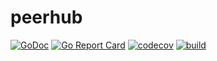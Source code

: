 # peerhub

[![GoDoc](https://godoc.org/github.com/H3Cki/peerhub?status.svg)](https://pkg.go.dev/github.com/H3Cki/peerhub)
[![Go Report Card](https://goreportcard.com/badge/github.com/H3Cki/peerhub)](https://goreportcard.com/report/github.com/H3Cki/peerhub)
[![codecov](https://codecov.io/gh/H3Cki/peerhub/branch/master/graph/badge.svg)](https://codecov.io/gh/H3Cki/peerhub)
[![build](https://github.com/H3Cki/peerhub/actions/workflows/verify.yml/badge.svg?branch=master)](https://github.com/H3Cki/peerhub/actions/workflows/verify.yml)